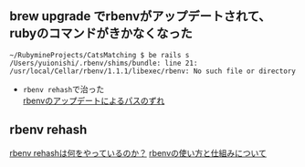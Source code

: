 ## brew upgrade でrbenvがアップデートされて、rubyのコマンドがきかなくなった
```
~/RubymineProjects/CatsMatching $ be rails s
/Users/yuionishi/.rbenv/shims/bundle: line 21: /usr/local/Cellar/rbenv/1.1.1/libexec/rbenv: No such file or directory
```

- `rbenv rehash`で治った  
[rbenvのアップデートによるパスのずれ](http://narutonomaki.lemonblog.co/entry/92/)

## rbenv rehash

[rbenv rehashは何をやっているのか？](http://dqn.sakusakutto.jp/2014/02/rbenv_rehash_what_it_does.html)
[rbenvの使い方と仕組みについて](https://qiita.com/Kodak_tmo/items/73147ed4f0eec54d6e94)

